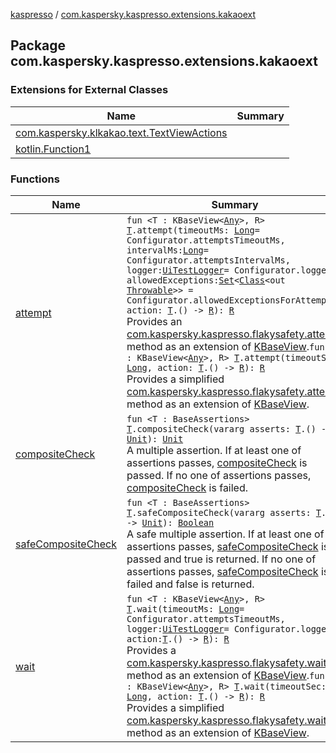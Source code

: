 [kaspresso](../index.md) / [com.kaspersky.kaspresso.extensions.kakaoext](./index.md)

## Package com.kaspersky.kaspresso.extensions.kakaoext

### Extensions for External Classes

| Name | Summary |
|---|---|
| [com.kaspersky.klkakao.text.TextViewActions](com.kaspersky.klkakao.text.-text-view-actions/index.md) |  |
| [kotlin.Function1](kotlin.-function1/index.md) |  |

### Functions

| Name | Summary |
|---|---|
| [attempt](attempt.md) | `fun <T : KBaseView<`[`Any`](https://kotlinlang.org/api/latest/jvm/stdlib/kotlin/-any/index.html)`>, R> `[`T`](attempt.md#T)`.attempt(timeoutMs: `[`Long`](https://kotlinlang.org/api/latest/jvm/stdlib/kotlin/-long/index.html)` = Configurator.attemptsTimeoutMs, intervalMs: `[`Long`](https://kotlinlang.org/api/latest/jvm/stdlib/kotlin/-long/index.html)` = Configurator.attemptsIntervalMs, logger: `[`UiTestLogger`](../com.kaspersky.kaspresso.logger/-ui-test-logger/index.md)` = Configurator.logger, allowedExceptions: `[`Set`](https://kotlinlang.org/api/latest/jvm/stdlib/kotlin.collections/-set/index.html)`<`[`Class`](https://developer.android.com/reference/java/lang/Class.html)`<out `[`Throwable`](https://kotlinlang.org/api/latest/jvm/stdlib/kotlin/-throwable/index.html)`>> = Configurator.allowedExceptionsForAttempt, action: `[`T`](attempt.md#T)`.() -> `[`R`](attempt.md#R)`): `[`R`](attempt.md#R)<br>Provides an [com.kaspersky.kaspresso.flakysafety.attempt](../com.kaspersky.kaspresso.flakysafety/attempt.md) method as an extension of [KBaseView](#).`fun <T : KBaseView<`[`Any`](https://kotlinlang.org/api/latest/jvm/stdlib/kotlin/-any/index.html)`>, R> `[`T`](attempt.md#T)`.attempt(timeoutSec: `[`Long`](https://kotlinlang.org/api/latest/jvm/stdlib/kotlin/-long/index.html)`, action: `[`T`](attempt.md#T)`.() -> `[`R`](attempt.md#R)`): `[`R`](attempt.md#R)<br>Provides a simplified [com.kaspersky.kaspresso.flakysafety.attempt](../com.kaspersky.kaspresso.flakysafety/attempt.md) method as an extension of [KBaseView](#). |
| [compositeCheck](composite-check.md) | `fun <T : BaseAssertions> `[`T`](composite-check.md#T)`.compositeCheck(vararg asserts: `[`T`](composite-check.md#T)`.() -> `[`Unit`](https://kotlinlang.org/api/latest/jvm/stdlib/kotlin/-unit/index.html)`): `[`Unit`](https://kotlinlang.org/api/latest/jvm/stdlib/kotlin/-unit/index.html)<br>A multiple assertion. If at least one of assertions passes, [compositeCheck](composite-check.md) is passed. If no one of assertions passes, [compositeCheck](composite-check.md) is failed. |
| [safeCompositeCheck](safe-composite-check.md) | `fun <T : BaseAssertions> `[`T`](safe-composite-check.md#T)`.safeCompositeCheck(vararg asserts: `[`T`](safe-composite-check.md#T)`.() -> `[`Unit`](https://kotlinlang.org/api/latest/jvm/stdlib/kotlin/-unit/index.html)`): `[`Boolean`](https://kotlinlang.org/api/latest/jvm/stdlib/kotlin/-boolean/index.html)<br>A safe multiple assertion. If at least one of assertions passes, [safeCompositeCheck](safe-composite-check.md) is passed and true is returned. If no one of assertions passes, [safeCompositeCheck](safe-composite-check.md) is failed and false is returned. |
| [wait](wait.md) | `fun <T : KBaseView<`[`Any`](https://kotlinlang.org/api/latest/jvm/stdlib/kotlin/-any/index.html)`>, R> `[`T`](wait.md#T)`.wait(timeoutMs: `[`Long`](https://kotlinlang.org/api/latest/jvm/stdlib/kotlin/-long/index.html)` = Configurator.attemptsTimeoutMs, logger: `[`UiTestLogger`](../com.kaspersky.kaspresso.logger/-ui-test-logger/index.md)` = Configurator.logger, action: `[`T`](wait.md#T)`.() -> `[`R`](wait.md#R)`): `[`R`](wait.md#R)<br>Provides a [com.kaspersky.kaspresso.flakysafety.wait](../com.kaspersky.kaspresso.flakysafety/wait.md) method as an extension of [KBaseView](#).`fun <T : KBaseView<`[`Any`](https://kotlinlang.org/api/latest/jvm/stdlib/kotlin/-any/index.html)`>, R> `[`T`](wait.md#T)`.wait(timeoutSec: `[`Long`](https://kotlinlang.org/api/latest/jvm/stdlib/kotlin/-long/index.html)`, action: `[`T`](wait.md#T)`.() -> `[`R`](wait.md#R)`): `[`R`](wait.md#R)<br>Provides a simplified [com.kaspersky.kaspresso.flakysafety.wait](../com.kaspersky.kaspresso.flakysafety/wait.md) method as an extension of [KBaseView](#). |
